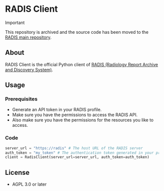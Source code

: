 # RADIS Client

> [!IMPORTANT]
> This repository is archived and the source code has been moved to the [RADIS main repository](https://github.com/openradx/radis).

## About

RADIS Client is the official Python client of [RADIS (Radiology Report Archive and Discovery System)](https://github.com/openradx/radis).

## Usage

### Prerequisites

- Generate an API token in your RADIS profile.
- Make sure you have the permissions to access the RADIS API.
- Also make sure you have the permissions for the resources you like to access.

### Code

```python
server_url = "https://radis" # The host URL of the RADIS server
auth_token = "my_token" # The authentication token generated in your profile
client = RadisClient(server_url=server_url, auth_token=auth_token)
```

## License

- AGPL 3.0 or later
